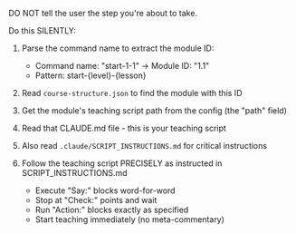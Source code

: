 DO NOT tell the user the step you're about to take.

Do this SILENTLY:

1. Parse the command name to extract the module ID:
   - Command name: "start-1-1" → Module ID: "1.1"
   - Pattern: start-{level}-{lesson}

2. Read `course-structure.json` to find the module with this ID

3. Get the module's teaching script path from the config (the "path" field)

4. Read that CLAUDE.md file - this is your teaching script

5. Also read `.claude/SCRIPT_INSTRUCTIONS.md` for critical instructions

6. Follow the teaching script PRECISELY as instructed in SCRIPT_INSTRUCTIONS.md
   - Execute "Say:" blocks word-for-word
   - Stop at "Check:" points and wait
   - Run "Action:" blocks exactly as specified
   - Start teaching immediately (no meta-commentary)
